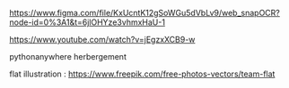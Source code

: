 https://www.figma.com/file/KxUcntK12gSoWGu5dVbLv9/web_snapOCR?node-id=0%3A1&t=6jlOHYze3vhmxHaU-1

https://www.youtube.com/watch?v=jEgzxXCB9-w

pythonanywhere herbergement

flat illustration :
https://www.freepik.com/free-photos-vectors/team-flat